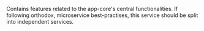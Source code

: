 Contains features related to the app-core's central functionalities.
If following orthodox, microservice best-practises, this service should be split into independent services.
